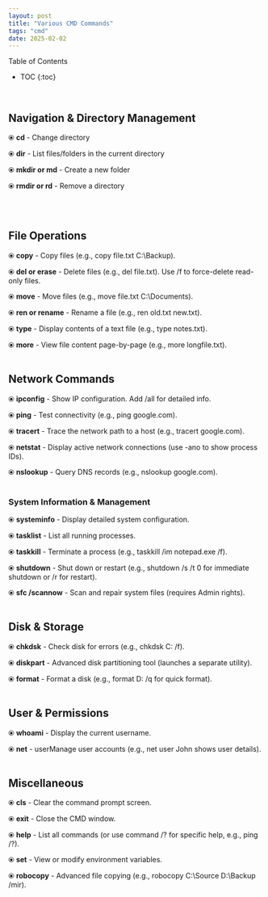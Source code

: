```yaml
---
layout: post
title: "Various CMD Commands"
tags: "cmd"
date: 2025-02-02
---
```


Table of Contents
- TOC
{:toc}
<br>

## Navigation & Directory Management

⦿ **cd** - Change directory

⦿ **dir** - List files/folders in the current directory

⦿ **mkdir or md** - Create a new folder

⦿ **rmdir or rd** - Remove a directory

<br><br>
 
## File Operations

⦿ **copy** - Copy files (e.g., copy file.txt C:\Backup).

⦿ **del or erase** - Delete files (e.g., del file.txt). Use /f to force-delete read-only files.

⦿ **move** - Move files (e.g., move file.txt C:\Documents).

⦿ **ren or rename** - Rename a file (e.g., ren old.txt new.txt).

⦿ **type** - Display contents of a text file (e.g., type notes.txt).

⦿ **more** - View file content page-by-page (e.g., more longfile.txt). 
<br><br>

## Network Commands

⦿ **ipconfig** - Show IP configuration. Add /all for detailed info.

⦿ **ping** - Test connectivity (e.g., ping google.com).

⦿ **tracert** - Trace the network path to a host (e.g., tracert google.com).

⦿ **netstat** - Display active network connections (use -ano to show process IDs).

⦿ **nslookup** - Query DNS records (e.g., nslookup google.com).
<br><br>

### System Information & Management

⦿ **systeminfo** - Display detailed system configuration.

⦿ **tasklist** - List all running processes.

⦿ **taskkill** - Terminate a process (e.g., taskkill /im notepad.exe /f).

⦿ **shutdown** - Shut down or restart (e.g., shutdown /s /t 0 for immediate shutdown or /r for restart).

⦿ **sfc /scannow** - Scan and repair system files (requires Admin rights).
<br><br>

## Disk & Storage

⦿ **chkdsk** - Check disk for errors (e.g., chkdsk C: /f).

⦿ **diskpart** - Advanced disk partitioning tool (launches a separate utility).

⦿ **format** - Format a disk (e.g., format D: /q for quick format).
<br><br>

## User & Permissions
⦿ **whoami** - Display the current username.

⦿ **net** - userManage user accounts (e.g., net user John shows user details).
<br><br>

## Miscellaneous

⦿ **cls** - Clear the command prompt screen.

⦿ **exit** - Close the CMD window.

⦿ **help** - List all commands (or use command /? for specific help, e.g., ping /?).

⦿ **set** - View or modify environment variables.

⦿ **robocopy** - Advanced file copying (e.g., robocopy C:\Source D:\Backup /mir).